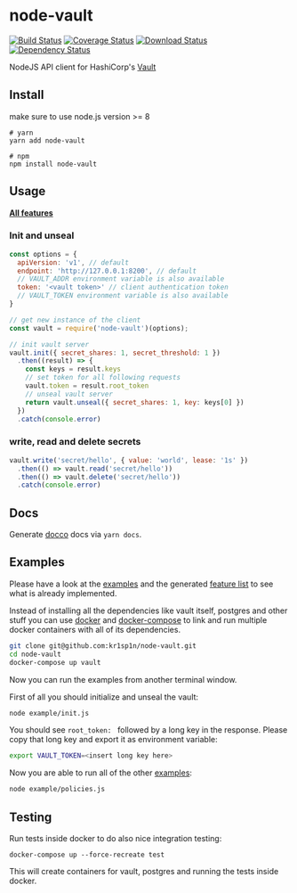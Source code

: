# node-vault

[![Build Status](https://img.shields.io/travis/kr1sp1n/node-vault/master.svg?style=flat-square)](https://travis-ci.org/kr1sp1n/node-vault)
[![Coverage Status](https://img.shields.io/codecov/c/github/kr1sp1n/node-vault/master.svg?style=flat-square)](https://codecov.io/gh/kr1sp1n/node-vault/branch/master)
[![Download Status](https://img.shields.io/npm/dm/node-vault.svg?style=flat-square)](https://www.npmjs.com/package/node-vault)
[![Dependency Status](https://img.shields.io/david/kr1sp1n/node-vault.svg?style=flat-square)](https://david-dm.org/kr1sp1n/node-vault)

NodeJS API client for HashiCorp's [Vault]


## Install
make sure to use node.js version >= 8

    # yarn
    yarn add node-vault
    
    # npm
    npm install node-vault


## Usage

**[All features](features.md)**

### Init and unseal

```javascript
const options = {
  apiVersion: 'v1', // default
  endpoint: 'http://127.0.0.1:8200', // default
  // VAULT_ADDR environment variable is also available
  token: '<vault token>' // client authentication token
  // VAULT_TOKEN environment variable is also available
}

// get new instance of the client
const vault = require('node-vault')(options);

// init vault server
vault.init({ secret_shares: 1, secret_threshold: 1 })
  .then((result) => {
    const keys = result.keys
    // set token for all following requests
    vault.token = result.root_token
    // unseal vault server
    return vault.unseal({ secret_shares: 1, key: keys[0] })
  })
  .catch(console.error)
```

### write, read and delete secrets

```javascript
vault.write('secret/hello', { value: 'world', lease: '1s' })
  .then(() => vault.read('secret/hello'))
  .then(() => vault.delete('secret/hello'))
  .catch(console.error)
```

## Docs
Generate [docco] docs via `yarn docs`.


## Examples
Please have a look at the [examples] and the generated [feature list] to see what is already implemented.

Instead of installing all the dependencies like vault itself, postgres and other stuff you can
use [docker] and [docker-compose] to link and run multiple docker containers with all of its dependencies.

```bash
git clone git@github.com:kr1sp1n/node-vault.git
cd node-vault
docker-compose up vault
```

Now you can run the examples from another terminal window.

First of all you should initialize and unseal the vault:
```bash
node example/init.js
```
You should see `root_token: ` followed by a long key in the response.
Please copy that long key and export it as environment variable:
```bash
export VAULT_TOKEN=<insert long key here>
```

Now you are able to run all of the other [examples]:
```bash
node example/policies.js
```

## Testing

Run tests inside docker to do also nice integration testing:

    docker-compose up --force-recreate test

This will create containers for vault, postgres and running the tests inside
docker.



[examples]: /example
[docker-compose.yml]: /docker-compose.yml
[Vault]: https://vaultproject.io/
[docker-compose]: https://www.docker.com/docker-compose
[docker]: http://docs.docker.com/
[docker toolbox]: https://www.docker.com/toolbox
[docco]: http://jashkenas.github.io/docco
[feature list]: features.md

